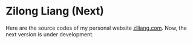 # Zilong Liang (Next)

Here are the source codes of my personal website [zlliang.com](https://zlliang.com). Now, the next version is under development.
